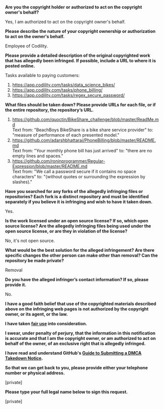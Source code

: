 **Are you the copyright holder or authorized to act on the copyright owner's behalf?**

Yes, I am authorized to act on the copyright owner's behalf.

**Please describe the nature of your copyright ownership or authorization to act on the owner's behalf.**

Employee of Codility.

**Please provide a detailed description of the original copyrighted work that has allegedly been infringed. If possible, include a URL to where it is posted online.**

Tasks available to paying customers:  
1. https://app.codility.com/tasks/data_science_bikes/  
2. https://app.codility.com/tasks/phone_billing/  
3. https://app.codility.com/tasks/regex_secure_password/  

**What files should be taken down? Please provide URLs for each file, or if the entire repository, the repository’s URL.**

1. https://github.com/quoctin/BikeShare_challenge/blob/master/ReadMe.md  
Text from: "BeachBoys BikeShare is a bike share service provider" to: "measure of performance of each presented model."  
2. https://github.com/adarshbhattarai/PhoneBilling/blob/master/README.md  
Text from: "Your monthly phone bill has just arrived" to: "there are no empty lines and spaces."  
3. https://github.com/roninprogrammer/Regular-Expression/blob/master/README.md  
Text from: "We call a password secure if it contains no space characters" to: "(without quotes or surrounding the expression by slashes)."  

**Have you searched for any forks of the allegedly infringing files or repositories? Each fork is a distinct repository and must be identified separately if you believe it is infringing and wish to have it taken down.**

Yes.

**Is the work licensed under an open source license? If so, which open source license? Are the allegedly infringing files being used under the open source license, or are they in violation of the license?**

No, it's not open source.

**What would be the best solution for the alleged infringement? Are there specific changes the other person can make other than removal? Can the repository be made private?**

Removal

**Do you have the alleged infringer’s contact information? If so, please provide it.**

No.

**I have a good faith belief that use of the copyrighted materials described above on the infringing web pages is not authorized by the copyright owner, or its agent, or the law.**

**I have taken <a href="https://www.lumendatabase.org/topics/22">fair use</a> into consideration.**

**I swear, under penalty of perjury, that the information in this notification is accurate and that I am the copyright owner, or am authorized to act on behalf of the owner, of an exclusive right that is allegedly infringed.**

**I have read and understand GitHub's <a href="https://help.github.com/articles/guide-to-submitting-a-dmca-takedown-notice/">Guide to Submitting a DMCA Takedown Notice</a>.**

**So that we can get back to you, please provide either your telephone number or physical address.**

[private]

**Please type your full legal name below to sign this request.**

[private]
